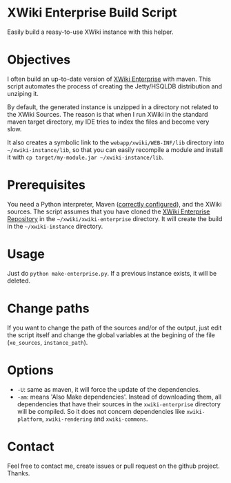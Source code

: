XWiki Enterprise Build Script
==================

Easily build a reasy-to-use XWiki instance with this helper.

Objectives
===
I often build an up-to-date version of [XWiki Enterprise](http://enterprise.xwiki.org/xwiki/bin/view/Main/WebHome) with maven. This script automates the process of creating the Jetty/HSQLDB distribution and unziping it.

By default, the generated instance is unzipped in a directory not related to the XWiki Sources. The reason is that when I run XWiki in the standard maven target directory, my IDE tries to index the files and become very slow.

It also creates a symbolic link to the `webapp/xwiki/WEB-INF/lib` directory into `~/xwiki-instance/lib`, so that you can easily recompile a module and install it with `cp target/my-module.jar ~/xwiki-instance/lib`.

Prerequisites
===
You need a Python interpreter, Maven ([correctly configured](http://dev.xwiki.org/xwiki/bin/view/Community/Building)), and the XWiki sources. The script assumes that you have cloned the [XWiki Enterprise Repository](https://github.com/xwiki/xwiki-enterprise) in the `~/xwiki/xwiki-enterprise` directory. It will create the build in the `~/xwiki-instance` directory.

Usage
===
Just do `python make-enterprise.py`.
If a previous instance exists, it will be deleted.

Change paths
===
If you want to change the path of the sources and/or of the output, just edit the script itself and change the global variables at the begining of the file (`xe_sources`, `instance_path`).

Options
===
* `-U`: same as maven, it will force the update of the dependencies.
* `-am`: means 'Also Make dependencies'. Instead of downloading them, all dependencies that have their sources in the `xwiki-enterprise` directory will be compiled. So it does not concern dependencies like `xwiki-platform`, `xwiki-rendering` and `xwiki-commons`.

Contact
===
Feel free to contact me, create issues or pull request on the github project. Thanks.
